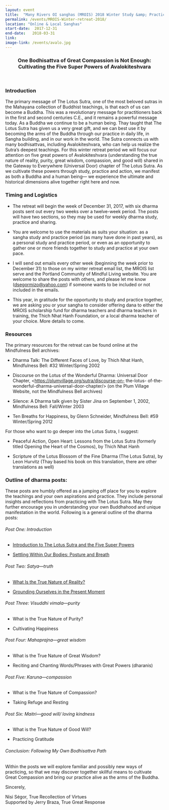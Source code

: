 ```yaml
---
layout: event
title:  "Many Rivers OI sanghas (MROIS) 2018 Winter Study &amp; Practice Retreat"
permalink: /events/MROIS-Winter-retreat-2018/
location: "Online & Local Sanghas"
start-date:  2017-12-31
end-date:   2018-03-31
link:
image-link: /events/avalo.jpg
---
```



<div align="center">

<h3>One Bodhisattva of Great Compassion is Not Enough:<br>
Cultivating the Five Super Powers of Avalokiteshvara</h3><br>

</div>

### Introduction

The primary message of The Lotus Sutra, one of the most beloved sutras in the Mahayana collection of Buddhist teachings, is that each of us can become a Buddha. This was a revolutionary message for practitioners back in the first and second centuries C.E., and it remains a powerful message today. As a Buddha we continue to be a human being. Thay taught that The Lotus Sutra has given us a very great gift, and we can best use it by becoming the arms of the Buddha through our practice in daily life, in Sangha building, and in our work in the world. The Sutra connects us with many bodhisattvas, including Avalokiteshvara, who can help us realize the Sutra’s deepest teachings. For this winter retreat period we will focus our attention on five great powers of Avalokiteshvara (understanding the true nature of reality, purity, great wisdom, compassion, and good will) shared in the Gateway to Everywhere (Universal Door) chapter of The Lotus Sutra. As we cultivate these powers through study, practice and action, we manifest as both a Buddha and a human being— we experience the ultimate and historical dimensions alive together right here and now.


### Timing and Logistics


* The retreat will begin the week of December 31, 2017, with six dharma posts sent out every two weeks over a twelve-week period. The posts will have two sections, so they may be used for weekly dharma study, practice and sharing.

* You are welcome to use the materials as suits your situation: as a sangha study and practice period (as many have done in past years), as a personal study and practice period, or even as
an opportunity to gather one or more friends together to study and practice at your own pace.

* I will send out emails every other week (beginning the week prior to December 31) to those on my winter retreat email list, the MROIS list serve and the Portland Community of Mindful Living website. You are welcome to share the posts with others, and please let me know (<dsegormizo@yahoo.com>) if someone wants to be included or not included in the emails.

* This year, in gratitude for the opportunity to study and practice together, we are asking you or your sangha to consider offering dana to either the MROIS scholarship fund for dharma
teachers and dharma teachers in training, the Thich Nhat Hanh Foundation, or a local dharma teacher of your choice. More details to come.



### Resources

The primary resources for the retreat can be found online at the Mindfulness Bell archives:

* Dharma Talk: The Different Faces of Love, by Thich Nhat Hanh, Mindfulness Bell: #32 Winter/Spring 2002

* Discourse on the Lotus of the Wonderful Dharma: Universal Door Chapter, <https://plumvillage.org/sutra/discourse-on- the-lotus- of-the- wonderful-dharma-universal-door-chapter/> (on the Plum Village Website, not the Mindfulness Bell archives)

* Silence: A Dharma talk given by Sister Jina on September 1, 2002, Mindfulness Bell: Fall/Winter 2003

* Ten Breaths for Happiness, by Glenn Schneider, Mindfulness Bell: #59 Winter/Spring 2012

For those who want to go deeper into the Lotus Sutra, I suggest:

* Peaceful Action, Open Heart: Lessons from the Lotus Sutra (formerly titled Opening the Heart of the Cosmos), by Thich Nhat Hanh

* Scripture of the Lotus Blossom of the Fine Dharma (The Lotus Sutra), by Leon Hurvitz (Thay based his book on this translation, there are other translations as well)


### Outline of dharma posts:

These posts are humbly offered as a jumping off place for you to explore the teachings and your own aspirations and practice. They include personal insights and reflections from practicing with The Lotus Sutra. May they further encourage you in understanding your own Buddhahood and unique manifestation in the world. Following is a general outline of the dharma posts:

###### Post One: Introduction

* [ Introduction to The Lotus Sutra and the Five Super Powers ](/events/MROIS-Winter-Retreat_Post-1a.pdf)

* [ Settling Within Our Bodies: Posture and Breath ](/events/MROIS-Winter-Retreat_Post-1b.pdf)

###### Post Two: Satya—truth

* [ What Is the True Nature of Reality? ](/events/MROIS-Winter-Retreat_Post-2a.pdf)

* [ Grounding Ourselves in the Present Moment ](/events/MROIS-Winter-Retreat_Post-2b.pdf)

###### Post Three: Visuddhi vimala—purity

* What is the True Nature of Purity?

* Cultivating Happiness

###### Post Four: Mahaprajna—great wisdom

* What is the True Nature of Great Wisdom?

* Reciting and Chanting Words/Phrases with Great Powers (dharanis)

###### Post Five: Karuna—compassion

* What is the True Nature of Compassion?

* Taking Refuge and Resting

###### Post Six: Maitri—good will/ loving kindness

* What is the True Nature of Good Will?

* Practicing Gratitude

###### Conclusion: Following My Own Bodhisattva Path

Within the posts we will explore familiar and possibly new ways of practicing, so that we may
discover together skillful means to cultivate Great Compassion and bring our practice alive as the
arms of the Buddha.

Sincerely,

Nisi Ségor, True Recollection of Virtues<br>
Supported by Jerry Braza, True Great Response

